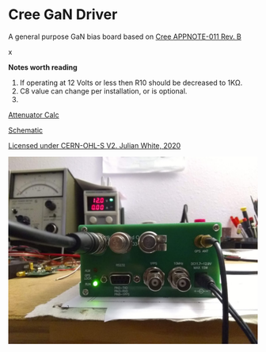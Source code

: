 # Cree GaN Driver
A general purpose GaN bias board based on [Cree APPNOTE-011 Rev. B](https://github.com/kf4mot/Cree_GaN_Driver/blob/master/docs/gan_hemt_biasing_circuit_with_temperature_compensation.pdf)

x

**Notes worth reading**

1. If operating at 12 Volts or less then R10 should be decreased to 1KΩ.
1. C8 value can change per installation, or is optional. 
1. 
   

[Attenuator Calc](https://www.pasternack.com/t-calculator-pi-attn.aspx)

[Schematic](https://github.com/kf4mot/Cree_GaN_Driver/blob/master/hardware/Cree_GaN_Driver.pdf)

[Licensed under CERN-OHL-S V2. Julian White, 2020](https://www.ohwr.org/project/cernohl/wikis/home)

![Complete](https://github.com/kf4mot/10mhz_distributor/blob/master/images/finished-gpsdo.jpg "Complete")

